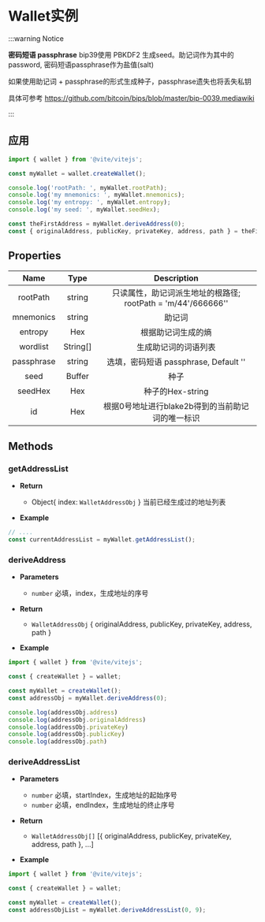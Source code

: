 # Wallet实例

:::warning Notice

**密码短语 passphrase**
bip39使用 PBKDF2 生成seed。助记词作为其中的password, 密码短语passphrase作为盐值(salt)

如果使用助记词 + passphrase的形式生成种子，passphrase遗失也将丢失私钥

具体可参考 https://github.com/bitcoin/bips/blob/master/bip-0039.mediawiki

:::

## 应用

```javascript
import { wallet } from '@vite/vitejs';

const myWallet = wallet.createWallet();

console.log('rootPath: ', myWallet.rootPath);
console.log('my mnemonics: ', myWallet.mnemonics);
console.log('my entropy: ', myWallet.entropy);
console.log('my seed: ', myWallet.seedHex);

const theFirstAddress = myWallet.deriveAddress(0);
const { originalAddress, publicKey, privateKey, address, path } = theFirstAddress;
```

## Properties

|  Name  | Type | Description |
|:------------:|:-----:|:-----:|
| rootPath | string | 只读属性，助记词派生地址的根路径; rootPath = 'm/44\'/666666\'' |
| mnemonics | string | 助记词 |
| entropy | Hex | 根据助记词生成的熵 |
| wordlist | String[] | 生成助记词的词语列表 |
| passphrase | string | 选填，密码短语 passphrase, Default '' |
| seed | Buffer | 种子 |
| seedHex | Hex | 种子的Hex-string |
| id | Hex | 根据0号地址进行blake2b得到的当前助记词的唯一标识 |

## Methods

### getAddressList

- **Return**
    * Object{ index: `WalletAddressObj` } 当前已经生成过的地址列表

- **Example**
```javascript
// ....
const currentAddressList = myWallet.getAddressList();
```

### deriveAddress

- **Parameters**
    * `number` 必填，index，生成地址的序号

- **Return**
    * `WalletAddressObj` { originalAddress, publicKey, privateKey, address, path }

- **Example**

```javascript
import { wallet } from '@vite/vitejs';

const { createWallet } = wallet;

const myWallet = createWallet();
const addressObj = myWallet.deriveAddress(0);

console.log(addressObj.address)
console.log(addressObj.originalAddress)
console.log(addressObj.privateKey)
console.log(addressObj.publicKey)
console.log(addressObj.path)
```

### deriveAddressList

- **Parameters**
    * `number` 必填，startIndex，生成地址的起始序号
    * `number` 必填，endIndex，生成地址的终止序号

- **Return**
    * `WalletAddressObj[]` [{ originalAddress, publicKey, privateKey, address, path }, ...]

- **Example**
```javascript
import { wallet } from '@vite/vitejs';

const { createWallet } = wallet;

const myWallet = createWallet();
const addressObjList = myWallet.deriveAddressList(0, 9);
```
